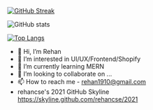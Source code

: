 [![GitHub Streak](https://github-readme-streak-stats.herokuapp.com?user=rehancse&theme=radical&date_format=j%20M%5B%20Y%5D)](https://git.io/streak-stats)

![GitHub stats](https://github-readme-stats.vercel.app/api?username=rehancse&show_icons=true&theme=radical)

[![Top Langs](https://github-readme-stats.vercel.app/api/top-langs/?username=rehancse&theme=radical)](https://github.com/anuraghazra/github-readme-stats)

- 👋 Hi, I’m Rehan
- 👀 I’m interested in UI/UX/Frontend/Shopify
- 🌱 I’m currently learning MERN
- 💞️ I’m looking to collaborate on ...
- 📫 How to reach me - rehan1910@gmail.com
- rehancse's 2021 GitHub Skyline https://skyline.github.com/rehancse/2021

<!---
rehancse/rehancse is a ✨ special ✨ repository because its `README.md` (this file) appears on your GitHub profile.
You can click the Preview link to take a look at your changes.
--->
